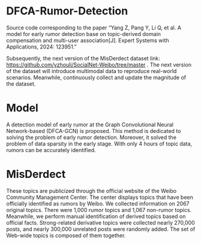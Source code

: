 # DFCA-Rumor-Detection

Source code corresponding to the paper “Yang Z, Pang Y, Li Q, et al. A model for early rumor detection base on topic-derived domain compensation and multi-user association[J]. Expert Systems with Applications, 2024: 123951.”

Subsequently, the next version of the MisDerdect dataset link: https://github.com/yzhouli/SocialNet-Weibo/tree/master . The next version of the dataset will introduce multimodal data to reproduce real-world scenarios. Meanwhile, continuously collect and update the magnitude of the dataset.

# Model

A detection model of early rumor at the Graph Convolutional Neural Network-based (DFCA-GCN) is proposed. This method is dedicated to solving the problem of early rumor detection. Moreover, it solved the problem of data sparsity in the early stage. With only 4 hours of topic data, rumors can be accurately identified.

# MisDerdect

These topics are publicized through the official website of the Weibo Community Management Center. The center displays topics that have been officially identified as rumors by Weibo. We collected information on 2067 original topics. There were 1,000 rumor topics and 1,067 non-rumor topics. Meanwhile, we perform manual identification of derived topics based on official facts. Strong-related derivative topics were collected nearly 270,000 posts, and nearly 300,000 unrelated posts were randomly added. The set of Web-wide topics is composed of them together. 
